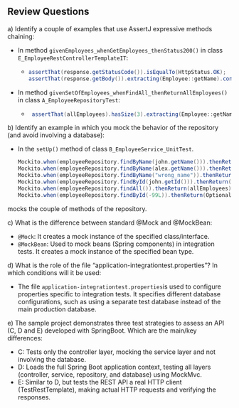 ## Review Questions

a) Identify a couple of examples that use AssertJ expressive methods chaining:
- In method `givenEmployees_whenGetEmployees_thenStatus200()` in class `E_EmployeeRestControllerTemplateIT`:
  - ```java 
    assertThat(response.getStatusCode()).isEqualTo(HttpStatus.OK);
    assertThat(response.getBody()).extracting(Employee::getName).containsExactly("bob", "alex");
    ```
- In method `givenSetOfEmployees_whenFindAll_thenReturnAllEmployees()` in class `A_EmployeeRepositoryTest`:
  - ```java 
     assertThat(allEmployees).hasSize(3).extracting(Employee::getName).containsOnly(alex.getName(), ron.getName(), bob.getName());
     ```

b) Identify an example in which you mock the behavior of the repository (and avoid involving a
database):

- In the `setUp()` method of class `B_EmployeeService_UnitTest`. 
  ```java
  Mockito.when(employeeRepository.findByName(john.getName())).thenReturn(john);
  Mockito.when(employeeRepository.findByName(alex.getName())).thenReturn(alex);
  Mockito.when(employeeRepository.findByName("wrong_name")).thenReturn(null);
  Mockito.when(employeeRepository.findById(john.getId())).thenReturn(Optional.of(john));
  Mockito.when(employeeRepository.findAll()).thenReturn(allEmployees);
  Mockito.when(employeeRepository.findById(-99L)).thenReturn(Optional.empty());
   ```
mocks the couple of methods of the repository.

c) What is the difference between standard @Mock and @MockBean:
- `@Mock`: It creates a mock instance of the specified class/interface.
- `@MockBean`: Used to mock beans (Spring components) in integration tests. It creates a mock instance of the specified bean type.

d) What is the role of the file “application-integrationtest.properties”? In which conditions will it be
used: 
- The file `application-integrationtest.properties`is used to configure properties specific to integration tests. It specifies different database configurations, such as using a separate test database instead of the main production database.

e) The sample project demonstrates three test strategies to assess an API (C, D and E) developed with
SpringBoot. Which are the main/key differences:
- C: Tests only the controller layer, mocking the service layer and not involving the database.
- D: Loads the full Spring Boot application context, testing all layers (controller, service, repository, and database) using MockMvc.
- E: Similar to D, but tests the REST API a real HTTP client (TestRestTemplate), making actual HTTP requests and verifying the responses.
